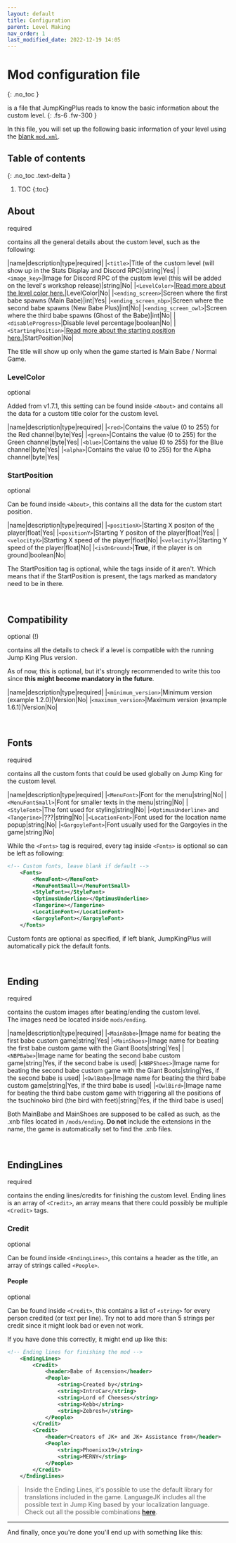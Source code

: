 ```yaml
---
layout: default
title: Configuration
parent: Level Making
nav_order: 1
last_modified_date: 2022-12-19 14:05
---
```


# Mod configuration file
{: .no_toc }

is a file that JumpKingPlus reads to know the basic information about the custom level.
{: .fs-6 .fw-300 }

In this file, you will set up the following basic information of your level using the [blank `mod.xml`](https://raw.githubusercontent.com/JumpKingPlus/JumpKingPlus.github.io/www/workshop/files/mod.xml).<!-- more -->

<!-- <a class="button transparent small" href="https://raw.githubusercontent.com/JumpKingPlus/JumpKingPlus.github.io/www/workshop/files/mod.xml">
        <ion-icon name="code"></ion-icon>
        Blank mod.xml
    </a> -->

## Table of contents
{: .no_toc .text-delta }

1. TOC
{:toc}

## About
<p class="do-i-need-it">required</p>

contains all the general details about the custom level, such as the following:

|name|description|type|required|
|`<title>`|Title of the custom level (will show up in the Stats Display and Discord RPC)|string|Yes|
|`<image_key>`|Image for Discord RPC of the custom level (this will be added on the level's workshop release)|string|No|
|`<LevelColor>`|[Read more about the level color here.](#levelcolor)|LevelColor|No|
|`<ending_screen>`|Screen where the first babe spawns (Main Babe)|int|Yes|
|`<ending_screen_nbp>`|Screen where the second babe spawns (New Babe Plus)|int|No|
|`<ending_screen_owl>`|Screen where the third babe spawns (Ghost of the Babe)|int|No|
|`<disableProgress>`|Disable level percentage|boolean|No|
|`<StartingPosition>`|[Read more about the starting position here.](#startposition)|StartPosition|No|

The title will show up only when the game started is Main Babe / Normal Game.

### LevelColor
<p class="do-i-need-it">optional</p>

Added from <span class="badge-pill">v1.7.1</span>, this setting can be found inside `<About>` and contains all the data for a custom title color for the custom level.

|name|description|type|required|
|`<red>`|Contains the value (0 to 255) for the Red channel|byte|Yes|
|`<green>`|Contains the value (0 to 255) for the Green channel|byte|Yes|
|`<blue>`|Contains the value (0 to 255) for the Blue channel|byte|Yes|
|`<alpha>`|Contains the value (0 to 255) for the Alpha channel|byte|Yes|

### StartPosition
<p class="do-i-need-it">optional</p>

Can be found inside `<About>`, this contains all the data for the custom start position.

|name|description|type|required|
|`<positionX>`|Starting X positon of the player|float|Yes|
|`<positionY>`|Starting Y positon of the player|float|Yes|
|`<velocityX>`|Starting X speed of the player|float|No|
|`<velocityY>`|Starting Y speed of the player|float|No|
|`<isOnGround>`|**True**, if the player is on ground|boolean|No|

The StartPosition tag is optional, while the tags inside of it aren't. Which means that if the StartPosition is present, the tags marked as mandatory need to be in there.

<br>

## Compatibility
<p class="do-i-need-it">optional (!)</p>

contains all the details to check if a level is compatible with the running Jump King Plus version.

As of now, this is optional, but it's strongly recommended to write this too since <strong>this might become mandatory in the future</strong>.

|name|description|type|required|
|`<minimum_version>`|Minimum version (example 1.2.0)|Version|No|
|`<maximum_version>`|Maximum version (example 1.6.1)|Version|No|

<br>

## Fonts
<p class="do-i-need-it">required</p>

contains all the custom fonts that could be used globally on Jump King for the custom level.

|name|description|type|required|
|`<MenuFont>`|Font for the menu|string|No|
|`<MenuFontSmall>`|Font for smaller texts in the menu|string|No|
|`<StyleFont>`|The font used for styling|string|No|
|`<OptimusUnderline>` and `<Tangerine>`|???|string|No|
|`<LocationFont>`|Font used for the location name popup|string|No|
|`<GargoyleFont>`|Font usually used for the Gargoyles in the game|string|No|

While the `<Fonts>` tag is required, every tag inside `<Fonts>` is optional so can be left as following:
```xml
<!-- Custom fonts, leave blank if default -->
	<Fonts>
		<MenuFont></MenuFont>
		<MenuFontSmall></MenuFontSmall>
		<StyleFont></StyleFont>
		<OptimusUnderline></OptimusUnderline>
		<Tangerine></Tangerine>
		<LocationFont></LocationFont>
		<GargoyleFont></GargoyleFont>
	</Fonts>
```

Custom fonts are optional as specified, if left blank, JumpKingPlus will automatically pick the default fonts.

<br>

## Ending
<p class="do-i-need-it">required</p>

contains the custom images after beating/ending the custom level.<br>The images need be located inside `mods/ending`.

|name|description|type|required|
|`<MainBabe>`|Image name for beating the first babe custom game|string|Yes|
|`<MainShoes>`|Image name for beating the first babe custom game with the Giant Boots|string|Yes|
|`<NBPBabe>`|Image name for beating the second babe custom game|string|Yes, if the second babe is used|
|`<NBPShoes>`|Image name for beating the second babe custom game with the Giant Boots|string|Yes, if the second babe is used|
|`<OwlBabe>`|Image name for beating the third babe custom game|string|Yes, if the third babe is used|
|`<OwlBird>`|Image name for beating the third babe custom game with triggering all the positions of the tsuchinoko bird (the bird with feet)|string|Yes, if the third babe is used|

Both MainBabe and MainShoes are supposed to be called as such, as the .xnb files located in `/mods/ending`. **Do not** include
the extensions in the name, the game is automatically set to find the .xnb files.

<br>

## EndingLines
<p class="do-i-need-it">required</p>

contains the ending lines/credits for finishing the custom level.
Ending lines is an array of `<Credit>`, an array means that there could possibly be multiple `<Credit>` tags.

### Credit
<p class="do-i-need-it">optional</p>

Can be found inside `<EndingLines>`, this contains a header as the title, an array of strings called `<People>`.

#### People 
<p class="do-i-need-it">optional</p>

Can be found inside `<Credit>`, this contains a list of `<string>` for every person credited (or text per line). Try not to add more than 5 strings per credit since it might look bad or even not work.

If you have done this correctly, it might end up like this:
```xml
<!-- Ending lines for finishing the mod -->
	<EndingLines>
		<Credit>
			<header>Babe of Ascension</header>
			<People>
				<string>Created by</string>
				<string>IntroCar</string>
				<string>Lord of Cheeses</string>
                <string>Kebb</string>
                <string>Zebresh</string>
			</People>
		</Credit>
		<Credit>
			<header>Creators of JK+ and JK+ Assistance from</header>
			<People>
				<string>Phoenixx19</string>
				<string>MERNY</string>
			</People>
		</Credit>
	</EndingLines>
```
>Inside the Ending Lines, it's possible to use the default library for translations included in the game. LanguageJK
includes all the possible text in Jump King based by your localization language. Check out all the possible combinations
[**here**](./files/LanguageJK.xml).

---

And finally, once you're done you'll end up with something like this:

<script src="https://gist.github.com/Phoenixx19/63f78ddf4834140eb30dbdde8031e6ed.js"></script>
